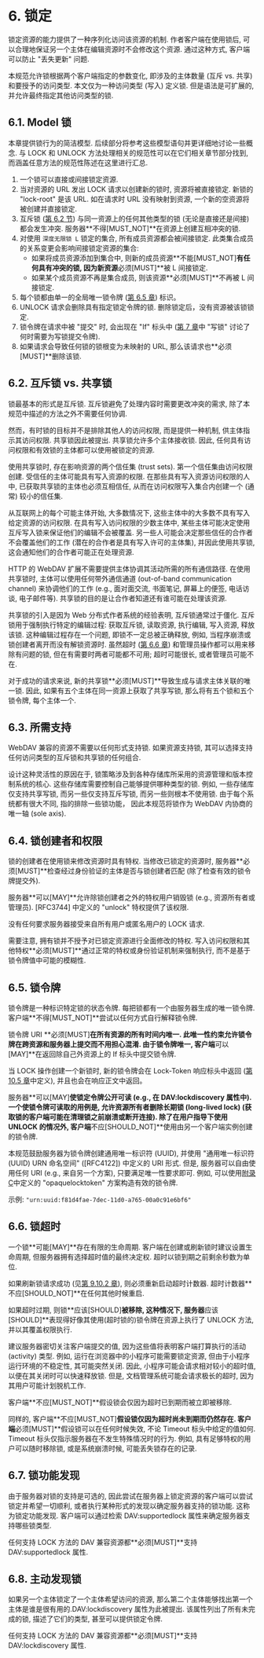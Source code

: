 # 6. 锁定

锁定资源的能力提供了一种序列化访问该资源的机制. 作者客户端在使用锁后,
可以合理地保证另一个主体在编辑资源时不会修改这个资源.
通过这种方式, 客户端可以防止 "丢失更新" 问题.

本规范允许锁根据两个客户端指定的参数变化, 即涉及的主体数量 (互斥 vs. 共享) 和要授予的访问类型.
本文仅为一种访问类型 (写入) 定义锁. 但是语法是可扩展的, 并允许最终指定其他访问类型的锁.

## 6.1. Model 锁

本章提供锁行为的简洁模型. 后续部分将参考这些模型语句并更详细地讨论一些概念.
与 LOCK 和 UNLOCK 方法处理相关的规范性可以在它们相关章节部分找到,
而涵盖任意方法的规范性陈述在这里进行汇总.

1. 一个锁可以直接或间接锁定资源.
2. 当对资源的 URL 发出 LOCK 请求以创建新的锁时, 资源将被直接锁定.
   新锁的 "lock-root" 是该 URL. 如在请求时 URL 没有映射到资源,
   一个新的空资源将被创建并直接锁定.
3. 互斥锁 ([第 6.2 节][SECTION#6.2]) 与同一资源上的任何其他类型的锁 (无论是直接还是间接)
   都会发生冲突. 服务器**不得[MUST_NOT]**在资源上创建互相冲突的锁.
4. 对使用 `深度无限锁 L` 锁定的集合, 所有成员资源都会被间接锁定.
   此类集合成员的关系变更会影响间接锁定资源的集合:
   - 如果将成员资源添加到集合中, 则新的成员资源**不能[MUST_NOT]**有任何具有冲突的锁,
     因为新资源**必须[MUST]**被 L 间接锁定.
   - 如果某个成员资源不再是集合成员, 则该资源**必须[MUST]**不再被 L 间接锁定.
5. 每个锁都由单一的全局唯一锁令牌 ([第 6.5 章][SECTION#6.5]) 标识。
6. UNLOCK 请求会删除具有指定锁定令牌的锁. 删除锁定后，没有资源被该锁锁定.
7. 锁令牌在请求中被 "提交" 时, 会出现在 "If" 标头中
   ([第 7 章][SECTION#7]中 "写锁" 讨论了何时需要为写锁提交令牌).
8. 如果请求会导致任何锁的锁根变为未映射的 URL, 那么该请求也**必须[MUST]**删除该锁.

## 6.2. 互斥锁 vs. 共享锁

锁最基本的形式是互斥锁. 互斥锁避免了处理内容时需要更改冲突的需求,
除了本规范中描述的方法之外不需要任何协调.

然而，有时锁的目标并不是排除其他人的访问权限, 而是提供一种机制, 供主体指示其访问权限.
共享锁因此被提出. 共享锁允许多个主体接收锁.
因此, 任何具有访问权限和有效锁的主体都可以使用被锁定的资源.

使用共享锁时, 存在影响资源的两个信任集 (trust sets). 第一个信任集由访问权限创建.
受信任的主体可能具有写入资源的权限. 在那些具有写入资源访问权限的人中,
已获取共享锁的主体也必须互相信任, 从而在访问权限写入集合内创建一个 (通常) 较小的信任集.

从互联网上的每个可能主体开始, 大多数情况下, 这些主体中的大多数不具有写入给定资源的访问权限.
在具有写入访问权限的少数主体中, 某些主体可能决定使用互斥写入锁来保证他们的编辑不会被覆盖.
另一些人可能会决定那些信任的合作者不会覆盖他们的工作 (潜在的合作者是具有写入许可的主体集),
并因此使用共享锁, 这会通知他们的合作者可能正在处理资源.

HTTP 的 WebDAV 扩展不需要提供主体协调其活动所需的所有通信路径. 在使用共享锁时,
主体可以使用任何带外通信通道 (out-of-band communication channel) 来协调他们的工作
(e.g., 面对面交流, 书面笔记, 屏幕上的便签, 电话访谈, 电子邮件等).
共享锁的目的是让合作者知道还有谁可能在处理该资源.

共享锁的引入是因为 Web 分布式作者系统的经验表明, 互斥锁通常过于僵化.
互斥锁用于强制执行特定的编辑过程: 获取互斥锁, 读取资源, 执行编辑, 写入资源, 释放该锁.
这种编辑过程存在一个问题, 即锁不一定总被正确释放,
例如, 当程序崩溃或锁创建者离开而没有解锁资源时.
虽然超时 ([第 6.6 章][SECTION#6.6]) 和管理员操作都可以用来移除有问题的锁,
但在有需要时两者可能都不可用; 超时可能很长, 或者管理员可能不在.

对于成功的请求来说, 新的共享锁**必须[MUST]**导致生成与请求主体关联的唯一锁.
因此, 如果有五个主体在同一资源上获取了共享写锁, 那么将有五个锁和五个锁令牌, 每个主体一个.

## 6.3. 所需支持

WebDAV 兼容的资源不需要以任何形式支持锁. 如果资源支持锁,
其可以选择支持任何访问类型的互斥锁和共享锁的任何组合.

设计这种灵活性的原因在于, 锁策略涉及到各种存储库所采用的资源管理和版本控制系统的核心.
这些存储库需要控制自己能够提供哪种类型的锁. 例如, 一些存储库仅支持共享写锁,
而另一些仅支持互斥写锁, 而另一些则根本不使用锁. 由于每个系统都有很大不同, 指的排除一些锁功能，
因此本规范将锁作为 WebDAV 内协商的唯一轴 (sole axis).

## 6.4. 锁创建者和权限

锁的创建者在使用锁来修改资源时具有特权. 当修改已锁定的资源时,
服务器**必须[MUST]**检查经过身份验证的主体是否与锁创建者匹配 (除了检查有效的锁令牌提交外).

服务器**可以[MAY]**允许除锁创建者之外的特权用户销毁锁 (e.g., 资源所有者或管理员).
[RFC3744] 中定义的 "unlock" 特权提供了该权限.

没有任何要求服务器接受来自所有用户或匿名用户的 LOCK 请求.

需要注意, 拥有锁并不授予对已锁定资源进行全面修改的特权.
写入访问权限和其他特权**必须[MUST]**通过正常的特权或身份验证机制来强制执行,
而不是基于锁令牌值中可能的模糊性.

## 6.5. 锁令牌

锁令牌是一种标识特定锁的状态令牌. 每把锁都有一个由服务器生成的唯一锁令牌.
客户端**不得[MUST_NOT]**尝试以任何方式自行解释锁令牌.

锁令牌 URI **必须[MUST]**在所有资源的所有时间内唯一.
此唯一性约束允许锁令牌在跨资源和服务器上提交而不用担心混淆. 由于锁令牌唯一,
客户端**可以[MAY]**在返回除自己外资源上的 If 标头中提交锁令牌.

当 LOCK 操作创建一个新锁时, 新的锁令牌会在 Lock-Token 响应标头中返回
([第 10.5 章][SECTION#10.5]中定义), 并且也会在响应正文中返回。

服务器**可以[MAY]**使锁定令牌公开可读 (e.g., 在 DAV:lockdiscovery 属性中).
一个使锁令牌可读取的用例是, 允许资源所有者删除长期锁 (long-lived lock)
(获取锁的客户端可能在清理锁之前崩溃或断开连接). 除了在用户指导下使用 UNLOCK 的情况外,
客户端**不应[SHOULD_NOT]**使用由另一个客户端实例创建的锁令牌.

本规范鼓励服务器为锁令牌创建通用唯一标识符 (UUID),
并使用 "通用唯一标识符 (UUID) URN 命名空间" ([RFC4122]) 中定义的 URI 形式.
但是, 服务器可以自由使用任何 URI (e.g., 来自另一个方案), 只要满足唯一性要求即可.
例如, 可以使用[附录 C][APPENDIX#C]中定义的 "opaquelocktoken" 方案构造有效的锁令牌.

示例: `"urn:uuid:f81d4fae-7dec-11d0-a765-00a0c91e6bf6"`

## 6.6. 锁超时

一个锁**可能[MAY]**存在有限的生命周期. 客户端在创建或刷新锁时建议设置生命周期,
但服务器拥有选择超时值的最终决定权. 超时以锁到期之前剩余秒数为单位.

如果刷新锁请求成功 (见[第 9.10.2 章][SECTION#9.10.2]), 则必须重新启动超时计数器.
超时计数器**不应[SHOULD_NOT]**在任何其他时候重启.

如果超时过期, 则锁**应该[SHOULD]**被移除, 这种情况下,
服务器**应该[SHOULD]**表现得好像其使用(超时锁的)锁令牌在资源上执行了 UNLOCK 方法,
并以其覆盖权限执行.

建议服务器密切关注客户端提交的值, 因为这些值将表明客户端打算执行的活动 (activity) 类型.
例如, 运行在浏览器中的小程序可能需要锁定资源, 但由于小程序运行环境的不稳定性, 其可能突然关闭.
因此, 小程序可能会请求相对较小的超时值, 以便在其关闭时可以快速释放锁.
但是, 文档管理系统可能会请求极长的超时, 因为其用户可能计划脱机工作.

客户端**不应[MUST_NOT]**假设锁会仅因为超时已到期而被立即被移除.

同样的, 客户端**不应[MUST_NOT]**假设锁仅因为超时尚未到期而仍然存在.
客户端**必须[MUST]**假设锁可以在任何时候失效, 不论 Timeout 标头中给定的值如何.
Timeout 标头仅指示服务器在不发生特殊情况时的行为. 例如, 具有足够特权的用户可以随时移除锁,
或是系统崩溃时候, 可能丢失锁存在的记录.

## 6.7. 锁功能发现

由于服务器对锁的支持是可选的, 因此尝试在服务器上锁定资源的客户端可以尝试锁定并希望一切顺利,
或者执行某种形式的发现以确定服务器支持的锁功能. 这称为锁定功能发现.
客户端可以通过检索 DAV:supportedlock 属性来确定服务器支持哪些锁类型.

任何支持 LOCK 方法的 DAV 兼容资源都**必须[MUST]**支持 DAV:supportedlock 属性.

## 6.8. 主动发现锁

如果另一个主体锁定了一个主体希望访问的资源, 那么第二个主体能够找出第一个主体是谁是很有用的.DAV:lockdiscovery 属性为此被提出. 该属性列出了所有未完成的锁, 描述了它们的类型,
甚至可以提供锁定令牌.

任何支持 LOCK 方法的 DAV 兼容资源都**必须[MUST]**支持 DAV:lockdiscovery 属性.

<!-- refs -->

[SECTION#6.2]: 6-locking.md#62-互斥锁-vs-共享锁
[SECTION#6.5]: 6-locking.md#65-锁令牌
[SECTION#6.6]: 6-locking.md#66-锁超时
[SECTION#7]: 7-write_lock.md
[SECTION#9.10.2]: 9-http_methods_for_distributed_authoring.md#9102-刷新锁
[SECTION#10.5]: 10-http_headers_for_distributed_authoring.md#105-lock-token-标头
[APPENDIX#C]: c-the_opaquelocktoken_scheme_and_url.md
